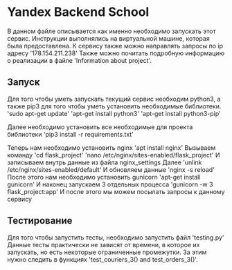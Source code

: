 # Yandex Backend School
В данном файле описывается как именно необходимо запускать этот сервис. 
Инструкции выполнялись на виртуальной машине, которая была предоставлена.
К сервису также можно направлять запросы по ip адресу '178.154.211.238'
Также можно почитать подробную информацию о реализации в файле 'Information about project'.

## Запуск
Для того чтобы уметь запускать текущий сервис необходим python3, а также pip3 для того чтобы уметь установить необходимые библиотеки.
'sudo apt-get update'
'apt-get install python3'
'apt-get install python3-pip'

Далее необходимо установить все необходимые для проекта библиотеки
'pip3 install -r requirements.txt'

Теперь нам необходимо установить nginx
'apt install nginx'
Вызываем команду
'cd flask_project'
'nano /etc/nginx/sites-enabled/flask_project'
И записываем внутрь данные из файла nginx_settings
Далее 'unlink /etc/nginx/sites-enabled/default'
И обновляем данные 'nginx -s reload'
После этого нам необходимо установить gunicorn
'apt-get install gunicorn'
И наконец запускаем 3 отдельных процесса
'gunicorn -w 3 flask_project:app'
И после этого мы можем посылать запросы к данному сервису

## Тестирование
Для того чтобы запустить тесты, необходимо запустить файл 'testing.py'
Данные тесты практически не зависят от времени, в которое их запускать, но есть некоторые ограниченные промежутки.
За этим нужно следить в функциях 'test_couriers_3() and test_orders_3()'. 